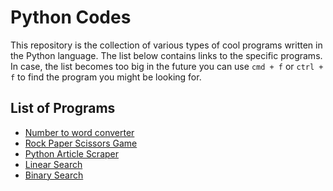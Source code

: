 # Python Codes

This repository is the collection of various types of cool programs written in the Python language. The list below contains links to the specific programs.
In case, the list becomes too big in the future you can use `cmd + f` or `ctrl + f` to find the program you might be looking for.

## List of Programs

- [Number to word converter](./programs/numbertoword.py)
- [Rock Paper Scissors Game](./programs/rockpaperscissors.py)
- [Python Article Scraper](./programs/articlescraper.py)
- [Linear Search](programs/linearsearch.py)
- [Binary Search](programs/binarysearch.py)